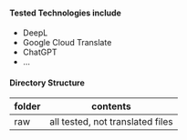 #### Tested Technologies include
- DeepL 
- Google Cloud Translate
- ChatGPT
- ...

#### Directory Structure
| folder | contents |
|---|---|
| raw | all tested, not translated files |
